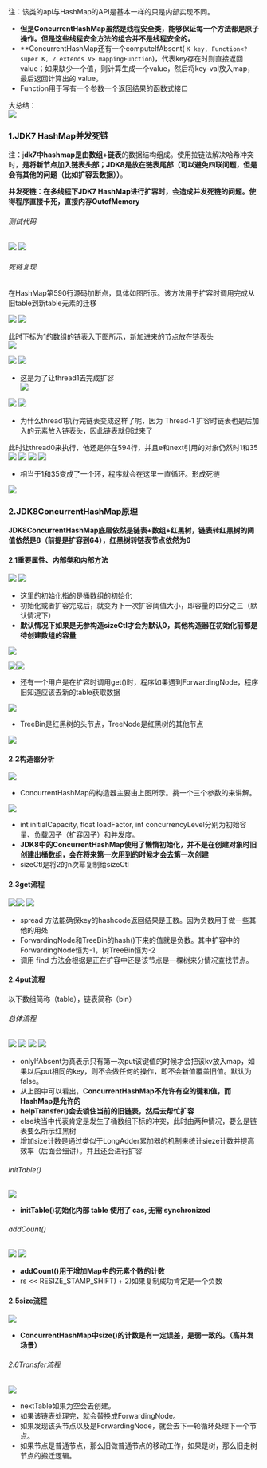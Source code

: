 注：该类的api与HashMap的API是基本一样的只是内部实现不同。

* **但是ConcurrentHashMap虽然是线程安全类，能够保证每一个方法都是原子操作。但是这些线程安全方法的组合并不是线程安全的。**
* **ConcurrentHashMap还有一个computeIfAbsent( `K key, Function<? super K, ? extends V> mappingFunction`)，代表key存在时则直接返回value；如果缺少一个值，则计算生成一个value，然后将key-val放入map，最后返回计算出的 value。
* Function用于写有一个参数一个返回结果的函数式接口  

大总结：  
![](assets/02ConcurrentHashMap/file-20251006190555218.png)
### 1.JDK7 HashMap并发死链

注：j**dk7中hashmap是由数组+链表**的数据结构组成。使用拉链法解决哈希冲突时，**是将新节点加入链表头部；JDK8是放在链表尾部（可以避免四联问题，但是会有其他的问题（比如扩容丢数据））**。

**并发死链：在多线程下JDK7 HashMap进行扩容时，会造成并发死链的问题。使得程序直接卡死，直接内存OutofMemory**


###### 测试代码
![](assets/02ConcurrentHashMap/file-20251006164225065.png)
![](assets/02ConcurrentHashMap/file-20251006164310093.png)


###### 死链复现

在HashMap第590行源码加断点，具体如图所示。该方法用于扩容时调用完成从旧table到新table元素的迁移

![](assets/02ConcurrentHashMap/file-20251006164338260.png)
![](assets/02ConcurrentHashMap/file-20251006164639540.png)

此时下标为1的数组的链表入下图所示，新加进来的节点放在链表头    
![](assets/02ConcurrentHashMap/file-20251006164942544.png)


![](assets/02ConcurrentHashMap/file-20251006165256364.png)
![](assets/02ConcurrentHashMap/file-20251006165311180.png)
* 这是为了让thread1去完成扩容  
![](assets/02ConcurrentHashMap/file-20251006165458381.png)

![](assets/02ConcurrentHashMap/file-20251006165931493.png)
![](assets/02ConcurrentHashMap/file-20251006165833910.png)
* 为什么thread1执行完链表变成这样了呢，因为 Thread-1 扩容时链表也是后加入的元素放入链表头，因此链表就倒过来了


此时让thread0来执行，他还是停在594行，并且e和next引用的对象仍然时1和35  
![](assets/02ConcurrentHashMap/file-20251006165458381.png)
![](assets/02ConcurrentHashMap/file-20251006171306567.png)
![](assets/02ConcurrentHashMap/file-20251006171241307.png)
![](assets/02ConcurrentHashMap/file-20251006171406514.png)
* 相当于1和35变成了一个环，程序就会在这里一直循环。形成死链

![](assets/02ConcurrentHashMap/file-20251006171518458.png)


### 2.JDK8ConcurrentHashMap原理

**JDK8ConcurrentHashMap底层依然是链表+数组+红黑树，链表转红黑树的阈值依然是8（前提是扩容到64），红黑树转链表节点依然为6**
#### 2.1重要属性、内部类和内部方法
![](assets/02ConcurrentHashMap/file-20251006171827175.png)
![](assets/02ConcurrentHashMap/file-20251006174431535.png)
* 这里的初始化指的是桶数组的初始化
* 初始化或者扩容完成后，就变为下一次扩容阈值大小，即容量的四分之三（默认情况下）
* **默认情况下如果是无参构造sizeCtl才会为默认0，其他构造器在初始化前都是待创建数组的容量**


![](assets/02ConcurrentHashMap/file-20251006172133716.png)


![](assets/02ConcurrentHashMap/file-20251006172148864.png)![](assets/02ConcurrentHashMap/file-20251006172226535.png)
* 还有一个用户是在扩容时调用get()时，程序如果遇到ForwardingNode，程序旧知道应该去新的table获取数据

![](assets/02ConcurrentHashMap/file-20251006172818380.png)
* TreeBin是红黑树的头节点，TreeNode是红黑树的其他节点

![](assets/02ConcurrentHashMap/file-20251006173035299.png)


#### 2.2构造器分析


![](assets/02ConcurrentHashMap/file-20251006173152484.png)
* ConcurrentHashMap的构造器主要由上图所示。挑一个三个参数的来讲解。

![](assets/02ConcurrentHashMap/file-20251006173937239.png)
*  int initialCapacity, float loadFactor, int concurrencyLevel分别为初始容量、负载因子（扩容因子）和并发度。
* **JDK8中的ConcurrentHashMap使用了懒惰初始化，并不是在创建对象时旧创建出桶数组，会在将来第一次用到的时候才会去第一次创建**
* sizeCtl是将2的n次幂复制给sizeCtl

#### 2.3get流程


![](assets/02ConcurrentHashMap/file-20251006181237994.png)![](assets/02ConcurrentHashMap/file-20251006181315366.png)
![](assets/02ConcurrentHashMap/file-20251006181344992.png)
* spread 方法能确保key的hashcode返回结果是正数。因为负数用于做一些其他的用处
* ForwardingNode和TreeBin的hash()下来的值就是负数。其中扩容中的ForwardingNode恒为-1，树TreeBin恒为-2
* 调用 find 方法会根据是正在扩容中还是该节点是一棵树来分情况查找节点。


#### 2.4put流程
以下数组简称（table），链表简称（bin）

###### 总体流程

![](assets/02ConcurrentHashMap/file-20251006181510037.png)
![](assets/02ConcurrentHashMap/file-20251006182428796.png)
![](assets/02ConcurrentHashMap/file-20251006183751596.png)
![](assets/02ConcurrentHashMap/file-20251006183852970.png)
* onlyIfAbsent为真表示只有第一次put该键值的时候才会把该kv放入map，如果以后put相同的key，则不会做任何的操作，即不会新值覆盖旧值。默认为false。
* 从上图中可以看出，**ConcurrentHashMap不允许有空的键和值，而HashMap是允许的**
* **helpTransfer()会去锁住当前的旧链表，然后去帮忙扩容**
* else块当中代表肯定是发生了桶数组下标的冲突，此时由两种情况，要么是链表要么所示红黑树
* 增加size计数是通过类似于LongAdder累加器的机制来统计sieze计数并提高效率（后面会细讲）。并且还会进行扩容

###### initTable()

![](assets/02ConcurrentHashMap/file-20251006184524946.png)
* **initTable()初始化内部 table 使用了 cas, 无需 synchronized**

###### addCount()
![](assets/02ConcurrentHashMap/file-20251006185420488.png)
![](assets/02ConcurrentHashMap/file-20251006185508601.png)
* **addCount()用于增加Map中的元素个数的计数**
* rs << RESIZE_STAMP_SHIFT) + 2)如果复制成功肯定是一个负数


#### 2.5size流程
![](assets/02ConcurrentHashMap/file-20251006185903320.png)
* **ConcurrentHashMap中size()的计数是有一定误差，是弱一致的。（高并发场景）**


###### 2.6Transfer流程
![](assets/02ConcurrentHashMap/file-20251006190352754.png)
* nextTable如果为空会去创建。
* 如果该链表处理完，就会替换成ForwardingNode。
* 如果发现该头节点以及是ForwardingNode，就会去下一轮循环处理下一个节点。
* 如果节点是普通节点，那么旧做普通节点的移动工作，如果是树，那么旧走树节点的搬迁逻辑。
